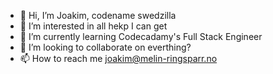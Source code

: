 - 👋 Hi, I’m Joakim, codename swedzilla
- 👀 I’m interested in all hekp I can get
- 🌱 I’m currently learning Codecadamy's Full Stack Engineer
- 💞️ I’m looking to collaborate on everthing?
- 📫 How to reach me joakim@melin-ringsparr.no

<!---
Swedzilla/Swedzilla is a ✨ special ✨ repository because its `README.md` (this file) appears on your GitHub profile.
You can click the Preview link to take a look at your changes.
--->
